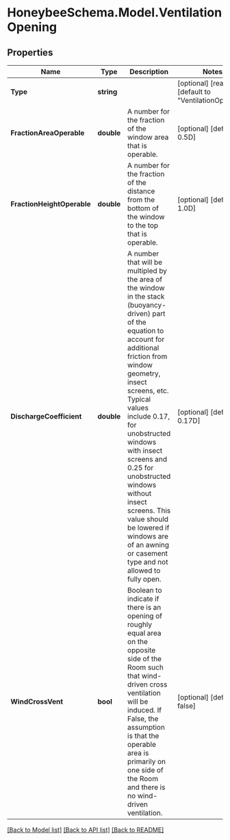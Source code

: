 
# HoneybeeSchema.Model.VentilationOpening

## Properties

Name | Type | Description | Notes
------------ | ------------- | ------------- | -------------
**Type** | **string** |  | [optional] [readonly] [default to "VentilationOpening"]
**FractionAreaOperable** | **double** | A number for the fraction of the window area that is operable. | [optional] [default to 0.5D]
**FractionHeightOperable** | **double** | A number for the fraction of the distance from the bottom of the window to the top that is operable. | [optional] [default to 1.0D]
**DischargeCoefficient** | **double** | A number that will be multipled by the area of the window in the stack (buoyancy-driven) part of the equation to account for additional friction from window geometry, insect screens, etc. Typical values include 0.17, for unobstructed windows with insect screens and 0.25 for unobstructed windows without insect screens. This value should be lowered if windows are of an awning or casement type and not allowed to fully open. | [optional] [default to 0.17D]
**WindCrossVent** | **bool** | Boolean to indicate if there is an opening of roughly equal area on the opposite side of the Room such that wind-driven cross ventilation will be induced. If False, the assumption is that the operable area is primarily on one side of the Room and there is no wind-driven ventilation. | [optional] [default to false]

[[Back to Model list]](../README.md#documentation-for-models)
[[Back to API list]](../README.md#documentation-for-api-endpoints)
[[Back to README]](../README.md)


